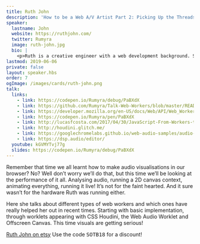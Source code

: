 ```yaml
---
title: Ruth John
description: 'How to be a Web A/V Artist Part 2: Picking Up the Threads'
speaker:
  lastname: John
  website: https://ruthjohn.com/
  twitter: Rumyra
  image: ruth-john.jpg
  bio: |
    <p>Ruth is a creative engineer with a web development background. She has enjoyed a fifteen year career working on websites, applications and most recently interactive art projects, especially those featuring audio. She also educates people and enjoys talking about new web technologies, inspiring others to try them. Always coming up with exciting and engaging ways to use them, as well as interesting integrations into everyday development. As a Google Developer Expert and founding member of <strong>{ Live : JS }</strong> she’s almost always got a conference talk lined up, article ready to be published or live show tour date in the diary.</p>
lastmod: 2019-06-06
private: false
layout: speaker.hbs
order: 7
ogImage: /images/cards/ruth-john.png
talk:
  links:
    - link: https://codepen.io/Rumyra/debug/PaBXdX
    - link: https://github.com/Rumyra/Talk-Web-Workers/blob/master/README.md
    - link: https://developer.mozilla.org/en-US/docs/Web/API/Web_Workers_API
    - link: https://codepen.io/Rumyra/pen/PaBXdX
    - link: http://lucasfcosta.com/2017/04/30/JavaScript-From-Workers-to-Shared-Memory.html
    - link: http://houdini.glitch.me/
    - link: https://googlechromelabs.github.io/web-audio-samples/audio-worklet/
    - link: https://dsp.audio/editor/
  youtube: kGVMYTvj77g
  slides: https://codepen.io/Rumyra/debug/PaBXdX
---
```


Remember that time we all learnt how to make audio visualisations in our browser? No? Well don’t worry we’ll do that, but this time we’ll be looking at the performance of it all. Analysing audio, running a 2D canvas context, animating everything, running it live! It’s not for the faint hearted. And it sure wasn’t for the hardware Ruth was running either.

Here she talks about different types of web workers and which ones have really helped her out in recent times. Starting with basic implementation, through worklets appearing with CSS Houdini, the Web Audio Worklet and Offscreen Canvas. This time visuals are getting serious!

<a href="https://www.etsy.com/uk/shop/madebyrumyra" rel="external noopener">Ruth John on etsy</a> Use the code <samp>SOTB18</samp> for a discount!
